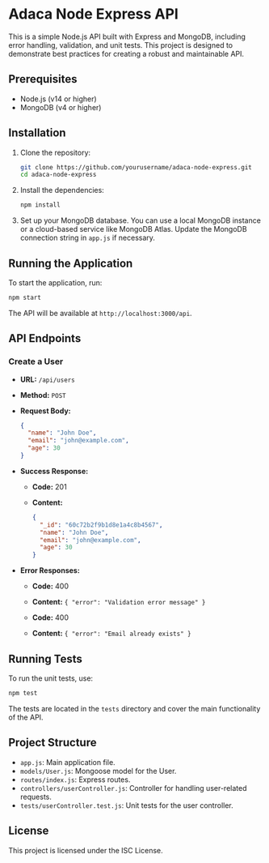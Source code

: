 # Adaca Node Express API

This is a simple Node.js API built with Express and MongoDB, including error handling, validation, and unit tests. This project is designed to demonstrate best practices for creating a robust and maintainable API.

## Prerequisites

- Node.js (v14 or higher)
- MongoDB (v4 or higher)

## Installation

1. Clone the repository:

    ```bash
    git clone https://github.com/yourusername/adaca-node-express.git
    cd adaca-node-express
    ```

2. Install the dependencies:

    ```bash
    npm install
    ```

3. Set up your MongoDB database. You can use a local MongoDB instance or a cloud-based service like MongoDB Atlas. Update the MongoDB connection string in `app.js` if necessary.

## Running the Application

To start the application, run:

```bash
npm start
```


The API will be available at `http://localhost:3000/api`.

## API Endpoints

### Create a User

- **URL:** `/api/users`
- **Method:** `POST`
- **Request Body:**

    ```json
    {
      "name": "John Doe",
      "email": "john@example.com",
      "age": 30
    }
    ```

- **Success Response:**

    - **Code:** 201
    - **Content:**

        ```json
        {
          "_id": "60c72b2f9b1d8e1a4c8b4567",
          "name": "John Doe",
          "email": "john@example.com",
          "age": 30
        }
        ```

- **Error Responses:**

    - **Code:** 400
    - **Content:** `{ "error": "Validation error message" }`

    - **Code:** 400
    - **Content:** `{ "error": "Email already exists" }`

## Running Tests

To run the unit tests, use:

```bash
npm test
```


The tests are located in the `tests` directory and cover the main functionality of the API.

## Project Structure

- `app.js`: Main application file.
- `models/User.js`: Mongoose model for the User.
- `routes/index.js`: Express routes.
- `controllers/userController.js`: Controller for handling user-related requests.
- `tests/userController.test.js`: Unit tests for the user controller.

## License

This project is licensed under the ISC License.